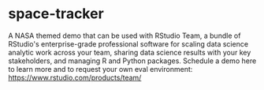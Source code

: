 # space-tracker
A NASA themed demo that can be used with RStudio Team, a bundle of RStudio's enterprise-grade professional software for scaling data science analytic work across your team, sharing data science results with your key stakeholders, and managing R and Python packages. Schedule a demo here to learn more and to request your own eval environment: https://www.rstudio.com/products/team/
